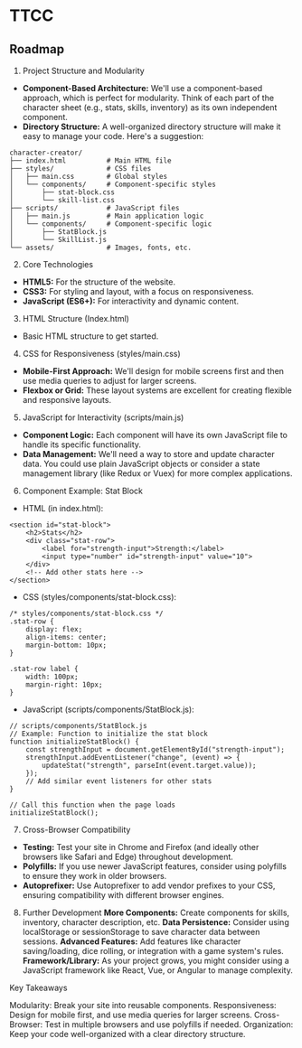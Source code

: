 # TTCC

## Roadmap
1. Project Structure and Modularity
- **Component-Based Architecture:** We'll use a component-based approach, which is perfect for modularity. Think of each part of the character sheet (e.g., stats, skills, inventory) as its own independent component.
- **Directory Structure:** A well-organized directory structure will make it easy to manage your code. Here's a suggestion:
```
character-creator/
├── index.html          # Main HTML file
├── styles/             # CSS files
│   ├── main.css        # Global styles
│   └── components/     # Component-specific styles
│       ├── stat-block.css
│       └── skill-list.css
├── scripts/            # JavaScript files
│   ├── main.js         # Main application logic
│   └── components/     # Component-specific logic
│       ├── StatBlock.js
│       └── SkillList.js
└── assets/             # Images, fonts, etc.
```

2. Core Technologies
- **HTML5:** For the structure of the website.
- **CSS3:** For styling and layout, with a focus on responsiveness.
- **JavaScript (ES6+):** For interactivity and dynamic content.

3. HTML Structure (Index.html)
- Basic HTML structure to get started. 

4. CSS for Responsiveness (styles/main.css)
- **Mobile-First Approach:** We'll design for mobile screens first and then use media queries to adjust for larger screens.
- **Flexbox or Grid:** These layout systems are excellent for creating flexible and responsive layouts.

5. JavaScript for Interactivity (scripts/main.js)
- **Component Logic:** Each component will have its own JavaScript file to handle its specific functionality.
- **Data Management:** We'll need a way to store and update character data. You could use plain JavaScript objects or consider a state management library (like Redux or Vuex) for more complex applications.

6. Component Example: Stat Block
- HTML (in index.html):
```
<section id="stat-block">
    <h2>Stats</h2>
    <div class="stat-row">
        <label for="strength-input">Strength:</label>
        <input type="number" id="strength-input" value="10">
    </div>
    <!-- Add other stats here -->
</section>
```
- CSS (styles/components/stat-block.css):
```
/* styles/components/stat-block.css */
.stat-row {
    display: flex;
    align-items: center;
    margin-bottom: 10px;
}

.stat-row label {
    width: 100px;
    margin-right: 10px;
}
```
- JavaScript (scripts/components/StatBlock.js):
```
// scripts/components/StatBlock.js
// Example: Function to initialize the stat block
function initializeStatBlock() {
    const strengthInput = document.getElementById("strength-input");
    strengthInput.addEventListener("change", (event) => {
        updateStat("strength", parseInt(event.target.value));
    });
    // Add similar event listeners for other stats
}

// Call this function when the page loads
initializeStatBlock();
```

7. Cross-Browser Compatibility
- **Testing:** Test your site in Chrome and Firefox (and ideally other browsers like Safari and Edge) throughout development.
- **Polyfills:** If you use newer JavaScript features, consider using polyfills to ensure they work in older browsers.
- **Autoprefixer:** Use Autoprefixer to add vendor prefixes to your CSS, ensuring compatibility with different browser engines.

8. Further Development
**More Components:** Create components for skills, inventory, character description, etc.
**Data Persistence:** Consider using localStorage or sessionStorage to save character data between sessions.
**Advanced Features:** Add features like character saving/loading, dice rolling, or integration with a game system's rules.
**Framework/Library:** As your project grows, you might consider using a JavaScript framework like React, Vue, or Angular to manage complexity.

Key Takeaways

Modularity: Break your site into reusable components.
Responsiveness: Design for mobile first, and use media queries for larger screens.
Cross-Browser: Test in multiple browsers and use polyfills if needed.
Organization: Keep your code well-organized with a clear directory structure.